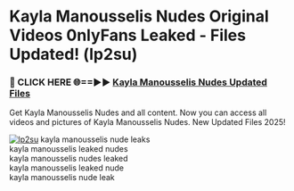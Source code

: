 # Kayla Manousselis Nudes Original Videos 0nlyFans Leaked - Files Updated! (lp2su)

<h3>🔴 CLICK HERE 🌐==►► <a href="https://tinyurl.com/5h6xmrr3" rel="nofollow">Kayla Manousselis Nudes Updated Files</a></h3>

Get Kayla Manousselis Nudes and all content. Now you can access all videos and pictures of Kayla Manousselis Nudes. New Updated Files 2025!

[![lp2su](https://i.imgur.com/KVD873Z.gif)](https://tinyurl.com/5h6xmrr3)
kayla manousselis nude leaks<br>
kayla manousselis leaked nudes<br>
kayla manousselis nudes leaked<br>
kayla manousselis leaked nude<br>
kayla manousselis nude leak